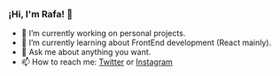 ### ¡Hi, I'm Rafa! 🤗

- 🔭 I’m currently working on personal projects.
- 🌱 I’m currently learning about FrontEnd development (React mainly).
- 💬 Ask me about anything you want.
- 📫 How to reach me: [Twitter](https://twitter.com/raficate) or [Instagram](https://www.instagram.com/raficate/)
